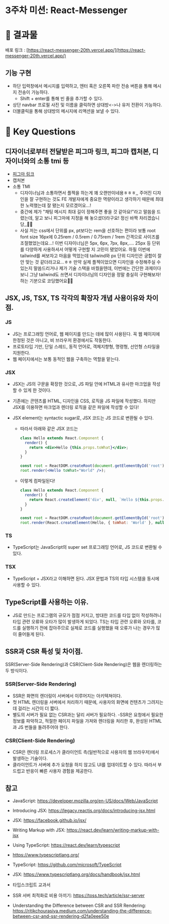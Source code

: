 # 3주차 미션: React-Messenger

# 🌊 결과물

배포 링크 :
[https://react-messenger-20th.vercel.app/](https://react-messenger-20th.vercel.app/)

## 기능 구현

- 하단 입력창에서 메시지를 입력하고, 엔터 혹은 오른쪽 파란 전송 버튼을 통해 메시지 전송이 가능하다.
  - Shift + enter를 통해 빈 줄을 추가할 수 있다.
- 상단 navbar 프로필 사진 및 이름을 클릭하면 상대방<->나 유저 전환이 가능하다.
- 더블클릭을 통해 상대방의 메시지에 리액션을 보낼 수 있다.

# 🌊 Key Questions

## 디자이너로부터 전달받은 피그마 링크, 피그마 캡처본, 디자이너와의 소통 tmi 등

- [피그마 링크](https://www.figma.com/design/UOmRWwpa4lobfHI11jIIMy/%EB%A9%94%EC%8B%A0%EC%A0%80-%EC%84%9C%EB%B9%84%EC%8A%A4-%EB%A6%AC%EB%94%94%EC%9E%90%EC%9D%B8_%EC%A0%9C%EC%B6%9C?node-id=0-1&t=l1Ggohdqn2UCpvUS-1)
- 캡처본
- 소통 TMI
  - 디자이너님과 소통하면서 플젝을 하는게 꽤 오랜만이네용ㅎㅎㅎ,, 주어진 디자인을 잘 구현하는 것도 FE 개발자에게 중요한 역량이라고 생각하기 때문에 최대한 노력했는데 잘 됐는지 모르겠어요...!
  - 중간에 제가 "채팅 메시지 최대 길이 정해주면 좋을 것 같아요!"라고 말씀을 드렸는데, 알고 보니 피그마에 지정을 해 놓으셨더라구요! 정신 바짝 차리겠습니당,,🫠🫠
  - 사실 저는 css에서 단위를 px, pt보다는 rem을 선호하는 편이라 보통 root font size 16px에 0.25rem / 0.5rem / 0.75rem / 1rem 간격으로 사이즈를 조절했었는데요...! 이번 디자이너님은 5px, 6px, 7px, 8px,.... 25px 등 단위를 다양하게 사용하셔서 어떻게 구현할 지 고민이 됐었어요. 하필 이번에 tailwind를 써보자고 마음을 먹었는데 tailwind와 px 단위 디자인은 궁합이 잘 안 맞는 것 같더라고요...ㅎㅎ 만약 실제 플젝이었으면 디자인을 수정해주실 수 있는지 말씀드리거나 제가 기술 스택을 바꿨을텐데, 이번에는 간단한 과제이다보니 그냥 tailwind도 쓰면서 디자이너님의 디자인을 정말 충실히 구현해보자! 하는 기분으로 코딩했어요🥰🥰

## JSX, JS, TSX, TS 각각의 확장자 개념 사용이유와 차이점.

### JS

- JS는 프로그래밍 언어로, 웹 페이지를 만드는 데에 많이 사용된다. 꼭 웹 페이지에 한정된 것은 아니고, 비 브라우저 환경에서도 작동한다.
- 프로토타입 기만, 단일 스레드, 동적 언어로, 객체지향형, 명령형, 선언형 스타일을 지원한다.
- 웹 페이지에서는 보통 동적인 웹을 구축하는 역할을 맡는다.

### JSX

- JSX는 JS의 구문을 확장한 것으로, JS 파일 안에 HTML과 유사한 마크업을 작성할 수 있게 한 것이다.
- 기존에는 콘텐츠를 HTML, 디자인을 CSS, 로직을 JS 파일에 작성했다. 하지만 JSX를 이용하면 마크업과 렌더링 로직을 같은 파일에 작성할 수 있다!
- JSX element는 syntactic sugar로, JSX 코드는 JS 코드로 변환될 수 있다.

  - 따라서 아래와 같은 JSX 코드는

    ```jsx
    class Hello extends React.Component {
      render() {
        return <div>Hello {this.props.toWhat}</div>;
      }
    }

    const root = ReactDOM.createRoot(document.getElementById('root'));
    root.render(<Hello toWhat="World" />);
    ```

  - 이렇게 컴파일된다!

    ```jsx
    class Hello extends React.Component {
      render() {
        return React.createElement('div', null, `Hello ${this.props.toWhat}`);
      }
    }

    const root = ReactDOM.createRoot(document.getElementById('root'));
    root.render(React.createElement(Hello, { toWhat: 'World' }, null));
    ```

### TS

- TypeScript는 JavaScript의 super set 프로그래밍 언어로, JS 코드로 변환될 수 있다.

### TSX

- TypeScript + JSX라고 이해하면 된다. JSX 문법과 TS의 타입 시스템을 동시에 사용할 수 있다.

## TypeScript를 사용하는 이유.

- JS로 만드는 프로그램의 규모가 점점 커지고, 방대한 코드를 타입 없이 작성하려니 타입 관련 오류와 오타가 많이 발생하게 되었다. TS는 타입 관련 오류와 오타를, 코드를 실행하기 전에 잡아주므로 실제로 코드를 실행했을 때 오류가 나는 경우가 많이 줄어들게 된다.

## SSR과 CSR 특성 및 차이점.

SSR(Server-Side Rendering)과 CSR(Client-Side Rendering)은 웹을 렌더링하는 두 방식이다.

### SSR(Server-Side Rendering)

- SSR은 화면의 렌더링이 서버에서 이루어지는 아키텍쳐이다.
- 첫 HTML 렌더링을 서버에서 처리하기 때문에, 사용자의 화면에 컨텐츠가 그려지는 데 걸리는 시간이 더 짧다.
- 별도의 서버가 필요 없는 CSR과는 달리 서버가 필요하다.
  -SSR은 요청에서 필요한 정보를 파악하고, 적절한 페이지 파일을 가져와 렌더링을 처리한 후, 완성된 HTML과 JS 번들을 돌려주어야 한다.

### CSR(Client-Side Rendering)

- CSR은 렌더링 프로세스가 클라이언트 측(일반적으로 사용자의 웹 브라우저)에서 발생하는 기술이다.
- 클라이언트가 서버에 추가 요청을 하지 않고도 UI를 업데이트할 수 있다. 따라서 부드럽고 반응이 빠른 사용자 경험을 제공한다.

## 참고

- JavaScript: https://developer.mozilla.org/en-US/docs/Web/JavaScript
- Introducing JSX: https://legacy.reactjs.org/docs/introducing-jsx.html
- JSX: https://facebook.github.io/jsx/
- Writing Markup with JSX: https://react.dev/learn/writing-markup-with-jsx
- Using TypeScript: https://react.dev/learn/typescript

- https://www.typescriptlang.org/
- TypeScript: https://github.com/microsoft/TypeScript
- JSX: https://www.typescriptlang.org/docs/handbook/jsx.html

- 타입스크립트 교과서

- SSR 서버 최적화로 비용 아끼기: https://toss.tech/article/ssr-server
- Understanding the Difference between CSR and SSR Rendering: https://ritikchourasiya.medium.com/understanding-the-difference-between-csr-and-ssr-rendering-d2fa0eee50e
